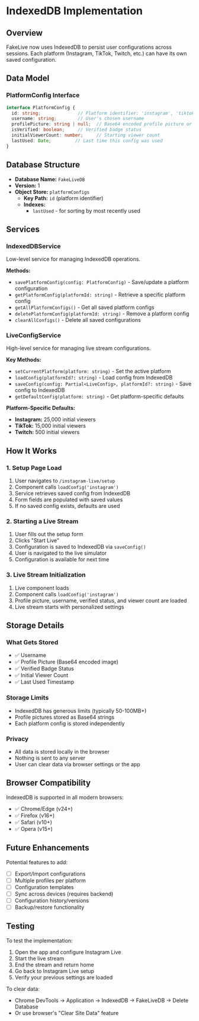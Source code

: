 # IndexedDB Implementation

## Overview

FakeLive now uses IndexedDB to persist user configurations across sessions. Each platform (Instagram, TikTok, Twitch, etc.) can have its own saved configuration.

## Data Model

### PlatformConfig Interface

```typescript
interface PlatformConfig {
  id: string;              // Platform identifier: 'instagram', 'tiktok', 'twitch', etc.
  username: string;        // User's chosen username
  profilePicture: string | null;  // Base64 encoded profile picture or null
  isVerified: boolean;     // Verified badge status
  initialViewerCount: number;     // Starting viewer count
  lastUsed: Date;         // Last time this config was used
}
```

## Database Structure

- **Database Name:** `FakeLiveDB`
- **Version:** 1
- **Object Store:** `platformConfigs`
  - **Key Path:** `id` (platform identifier)
  - **Indexes:**
    - `lastUsed` - for sorting by most recently used

## Services

### IndexedDBService

Low-level service for managing IndexedDB operations.

**Methods:**
- `savePlatformConfig(config: PlatformConfig)` - Save/update a platform configuration
- `getPlatformConfig(platformId: string)` - Retrieve a specific platform config
- `getAllPlatformConfigs()` - Get all saved platform configs
- `deletePlatformConfig(platformId: string)` - Remove a platform config
- `clearAllConfigs()` - Delete all saved configurations

### LiveConfigService

High-level service for managing live stream configurations.

**Key Methods:**
- `setCurrentPlatform(platform: string)` - Set the active platform
- `loadConfig(platformId?: string)` - Load config from IndexedDB
- `saveConfig(config: Partial<LiveConfig>, platformId?: string)` - Save config to IndexedDB
- `getDefaultConfig(platform: string)` - Get platform-specific defaults

**Platform-Specific Defaults:**
- **Instagram:** 25,000 initial viewers
- **TikTok:** 15,000 initial viewers
- **Twitch:** 500 initial viewers

## How It Works

### 1. Setup Page Load
1. User navigates to `/instagram-live/setup`
2. Component calls `loadConfig('instagram')`
3. Service retrieves saved config from IndexedDB
4. Form fields are populated with saved values
5. If no saved config exists, defaults are used

### 2. Starting a Live Stream
1. User fills out the setup form
2. Clicks "Start Live"
3. Configuration is saved to IndexedDB via `saveConfig()`
4. User is navigated to the live simulator
5. Configuration is available for next time

### 3. Live Stream Initialization
1. Live component loads
2. Component calls `loadConfig('instagram')`
3. Profile picture, username, verified status, and viewer count are loaded
4. Live stream starts with personalized settings

## Storage Details

### What Gets Stored
- ✅ Username
- ✅ Profile Picture (Base64 encoded image)
- ✅ Verified Badge Status
- ✅ Initial Viewer Count
- ✅ Last Used Timestamp

### Storage Limits
- IndexedDB has generous limits (typically 50-100MB+)
- Profile pictures stored as Base64 strings
- Each platform config is stored independently

### Privacy
- All data is stored locally in the browser
- Nothing is sent to any server
- User can clear data via browser settings or the app

## Browser Compatibility

IndexedDB is supported in all modern browsers:
- ✅ Chrome/Edge (v24+)
- ✅ Firefox (v16+)
- ✅ Safari (v10+)
- ✅ Opera (v15+)

## Future Enhancements

Potential features to add:
- [ ] Export/Import configurations
- [ ] Multiple profiles per platform
- [ ] Configuration templates
- [ ] Sync across devices (requires backend)
- [ ] Configuration history/versions
- [ ] Backup/restore functionality

## Testing

To test the implementation:

1. Open the app and configure Instagram Live
2. Start the live stream
3. End the stream and return home
4. Go back to Instagram Live setup
5. Verify your previous settings are loaded

To clear data:
- Chrome DevTools → Application → IndexedDB → FakeLiveDB → Delete Database
- Or use browser's "Clear Site Data" feature
